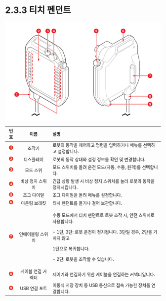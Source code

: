 # 2.3.3 티치 펜던트

![&#xADF8;&#xB9BC; 12 &#xD2F0;&#xCE58; &#xD39C;&#xB358;&#xD2B8; &#xC55E;&#xBA74;\(&#xC88C;\) / &#xB4B7;&#xBA74;\(&#xC6B0;\)](../../.gitbook/assets/tp_part_name.png)

<table>
  <thead>
    <tr>
      <th style="text-align:center"><b>&#xBC88;&#xD638;</b>
      </th>
      <th style="text-align:center"><b>&#xC774;&#xB984;</b>
      </th>
      <th style="text-align:left"><b>                                                        &#xC124;&#xBA85;</b>
      </th>
    </tr>
  </thead>
  <tbody>
    <tr>
      <td style="text-align:center">
        <img src="../../.gitbook/assets/1.png" alt/>
      </td>
      <td style="text-align:center">&#xC870;&#xC791;&#xD0A4;</td>
      <td style="text-align:left">&#xB85C;&#xBD07;&#xC758; &#xB3D9;&#xC791;&#xC744; &#xC81C;&#xC5B4;&#xD558;&#xACE0;
        &#xBA85;&#xB839;&#xC744; &#xC785;&#xB825;&#xD558;&#xAC70;&#xB098; &#xBA54;&#xB274;&#xB97C;
        &#xC120;&#xD0DD;&#xD558;&#xACE0; &#xC124;&#xC815;&#xD569;&#xB2C8;&#xB2E4;.</td>
    </tr>
    <tr>
      <td style="text-align:center">
        <img src="../../.gitbook/assets/2.png" alt/>
      </td>
      <td style="text-align:center">&#xB514;&#xC2A4;&#xD50C;&#xB808;&#xC774;</td>
      <td style="text-align:left">&#xB85C;&#xBD07;&#xC758; &#xB3D9;&#xC791; &#xC0C1;&#xD0DC;&#xC640; &#xC124;&#xC815;
        &#xC815;&#xBCF4;&#xB97C; &#xD655;&#xC778; &#xBC0F; &#xBCC0;&#xACBD;&#xD569;&#xB2C8;&#xB2E4;.</td>
    </tr>
    <tr>
      <td style="text-align:center">
        <img src="../../.gitbook/assets/3.png" alt/>
      </td>
      <td style="text-align:center">&#xBAA8;&#xB4DC; &#xC2A4;&#xC704;</td>
      <td style="text-align:left">&#xBAA8;&#xB4DC; &#xC2A4;&#xC704;&#xCE58;&#xB97C; &#xB3CC;&#xB824; &#xC6B4;&#xC804;
        &#xBAA8;&#xB4DC;(&#xC790;&#xB3D9;, &#xC218;&#xB3D9;, &#xC6D0;&#xACA9;)&#xB97C;
        &#xC120;&#xD0DD;&#xD569;&#xB2C8;&#xB2E4;.</td>
    </tr>
    <tr>
      <td style="text-align:center">
        <img src="../../.gitbook/assets/4.png" alt/>
      </td>
      <td style="text-align:center">&#xBE44;&#xC0C1; &#xC815;&#xC9C0; &#xC2A4;&#xC704;&#xCE58;</td>
      <td style="text-align:left">&#xAE34;&#xAE09; &#xC0C1;&#xD669; &#xBC1C;&#xC0DD; &#xC2DC; &#xBE44;&#xC0C1;
        &#xC815;&#xC9C0; &#xC2A4;&#xC704;&#xCE58;&#xB97C; &#xB20C;&#xB7EC; &#xB85C;&#xBD07;&#xC758;
        &#xB3D9;&#xC791;&#xC744; &#xC815;&#xC9C0;&#xC2DC;&#xD0B5;&#xB2C8;&#xB2E4;.</td>
    </tr>
    <tr>
      <td style="text-align:center">
        <img src="../../.gitbook/assets/5.png" alt/>
      </td>
      <td style="text-align:center">&#xC870;&#xADF8; &#xB2E4;&#xC774;&#xC5BC;</td>
      <td style="text-align:left">&#xC870;&#xADF8; &#xB2E4;&#xC774;&#xC5BC;&#xC744; &#xB3CC;&#xB824; &#xBA54;&#xB274;&#xB97C;
        &#xC124;&#xC815;&#xD569;&#xB2C8;&#xB2E4;.</td>
    </tr>
    <tr>
      <td style="text-align:center">
        <img src="../../.gitbook/assets/6.png" alt/>
      </td>
      <td style="text-align:center">&#xB9C8;&#xC6B4;&#xD305; &#xBE0C;&#xB798;&#xD0B7;</td>
      <td style="text-align:left">&#xD2F0;&#xCE58; &#xD39C;&#xB358;&#xD2B8;&#xB97C; &#xB4E4;&#xAC70;&#xB098;
        &#xAC78;&#xC5B4; &#xBCF4;&#xAD00;&#xD569;&#xB2C8;&#xB2E4;.</td>
    </tr>
    <tr>
      <td style="text-align:center">
        <img src="../../.gitbook/assets/7.png" alt/>
      </td>
      <td style="text-align:center">&#xC778;&#xC5D0;&#xC774;&#xBE14;&#xB9C1; &#xC2A4;&#xC704;&#xCE58;</td>
      <td
      style="text-align:left">
        <p>&#xC218;&#xB3D9; &#xBAA8;&#xB4DC;&#xC5D0;&#xC11C; &#xD2F0;&#xCE58; &#xD39C;&#xB358;&#xD2B8;&#xB85C;
          &#xB85C;&#xBD07; &#xC870;&#xC791; &#xC2DC;, &#xC548;&#xC804; &#xC2A4;&#xC704;&#xCE58;&#xB85C;
          &#xC0AC;&#xC6A9;&#xD569;&#xB2C8;&#xB2E4;.
          <br />
        </p>
        <p>- 1&#xB2E8;, 3&#xB2E8;: &#xB85C;&#xBD07; &#xC6B4;&#xC804;&#xC774; &#xC815;&#xC9C0;&#xB429;&#xB2C8;&#xB2E4;.
          3&#xB2E8;&#xC77C; &#xACBD;&#xC6B0;, 2&#xB2E8;&#xC744; &#xAC70;&#xCE58;&#xC9C0;
          &#xC54A;&#xACE0;</p>
        <p>1&#xB2E8;&#xC73C;&#xB85C; &#xBCF5;&#xADC0;&#xD569;&#xB2C8;&#xB2E4;.
          <br
          />
        </p>
        <p>- 2&#xB2E8;: &#xB85C;&#xBD07;&#xC744; &#xC870;&#xC791;&#xD560; &#xC218;
          &#xC788;&#xC2B5;&#xB2C8;&#xB2E4;.
          <br />
        </p>
        </td>
    </tr>
    <tr>
      <td style="text-align:center">
        <img src="../../.gitbook/assets/8.png" alt/>
      </td>
      <td style="text-align:center">&#xCF00;&#xC774;&#xBE14; &#xC5F0;&#xACB0; &#xCEE4;&#xB125;&#xD130;</td>
      <td
      style="text-align:left">&#xC81C;&#xC5B4;&#xAE30;&#xC640; &#xC5F0;&#xACB0;&#xD558;&#xAE30; &#xC704;&#xD55C;
        &#xCF00;&#xC774;&#xBE14;&#xC744; &#xC5F0;&#xACB0;&#xD558;&#xB294; &#xCEE4;&#xB125;&#xD130;&#xC785;&#xB2C8;&#xB2E4;.</td>
    </tr>
    <tr>
      <td style="text-align:center">
        <img src="../../.gitbook/assets/9.png" alt/>
      </td>
      <td style="text-align:center">USB &#xC5F0;&#xACB0; &#xD3EC;&#xD2B8;</td>
      <td style="text-align:left">&#xC774;&#xB3D9;&#xC2DD; &#xC800;&#xC7A5; &#xC7A5;&#xCE58; &#xB4F1; USB
        &#xD1B5;&#xC2E0;&#xC73C;&#xB85C; &#xC811;&#xC18D; &#xAC00;&#xB2A5;&#xD55C;
        &#xC7A5;&#xCE58;&#xB97C; &#xC5F0;&#xACB0;&#xD569;&#xB2C8;&#xB2E4;.</td>
    </tr>
  </tbody>
</table>

